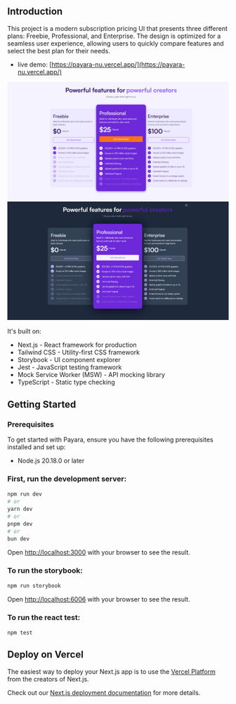 ## Introduction

This project is a modern subscription pricing UI that presents three different plans: Freebie, Professional, and Enterprise. The design is optimized for a seamless user experience, allowing users to quickly compare features and select the best plan for their needs.
- live demo: [https://payara-nu.vercel.app/](https://payara-nu.vercel.app/)

<img src="./public/images/light.png" width="800px" />
<img src="./public/images/dark.png" width="800px" />

It's built on:

- Next.js - React framework for production
- Tailwind CSS - Utility-first CSS framework
- Storybook - UI component explorer
- Jest - JavaScript testing framework
- Mock Service Worker (MSW) - API mocking library
- TypeScript - Static type checking

## Getting Started

### Prerequisites

To get started with Payara, ensure you have the following prerequisites installed and set up:

- Node.js 20.18.0 or later

### First, run the development server:

```bash
npm run dev
# or
yarn dev
# or
pnpm dev
# or
bun dev
```

Open [http://localhost:3000](http://localhost:3000) with your browser to see the result.

### To run the storybook:

```bash
npm run storybook
```

Open [http://localhost:6006](http://localhost:6006) with your browser to see the result.

### To run the react test:

```bash
npm test
```

## Deploy on Vercel

The easiest way to deploy your Next.js app is to use the [Vercel Platform](https://vercel.com/new?utm_medium=default-template&filter=next.js&utm_source=create-next-app&utm_campaign=create-next-app-readme) from the creators of Next.js.

Check out our [Next.js deployment documentation](https://nextjs.org/docs/app/building-your-application/deploying) for more details.
